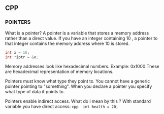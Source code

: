 ## CPP

### POINTERS
What is a pointer?
A pointer is a variable that stores a memory address rather than a direct value.
If you have an integer containing 10 , a pointer to that integer contains the
memory address where 10 is stored.

```cpp
int x = 10;
int *iptr = &x;
```

Memory addresses look like hexadecimal numbers. 
Example: 0x1000
These are hexadecimal representation of memory locations.

Pointers must know what type they point to. You cannot have a generic pointer pointing to "something". When you declare a pointer you specify 
what type of data it points to.

Pointers enable indirect access. What do i mean by this ? With standard variable you have direct access: ```cpp  int health = 20; ```